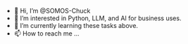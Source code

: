 - 👋 Hi, I’m @SOMOS-Chuck
- 👀 I’m interested in Python, LLM, and AI for business uses.
- 🌱 I’m currently learning these tasks above.
- 📫 How to reach me ...

<!---
SOMOS-Chuck/SOMOS-Chuck is a ✨ special ✨ repository because its `README.md` (this file) appears on your GitHub profile.
You can click the Preview link to take a look at your changes.
--->
